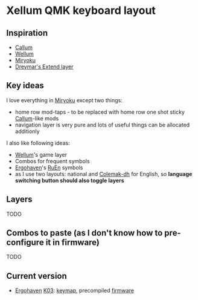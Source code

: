 # Xellum QMK keyboard layout

## Inspiration

- [Callum](https://github.com/callum-oakley/qmk_firmware/tree/master/users/callum)
- [Wellum](https://github.com/braindefender/wellum)
- [Miryoku](https://github.com/manna-harbour/miryoku)
- [Dreymar's Extend layer](https://dreymar.colemak.org/layers-extend.html)

## Key ideas

I love everything in [Miryoku](https://github.com/manna-harbour/miryoku) except two things:

- home row mod-taps - to be replaced with home row one shot sticky [Callum](https://github.com/callum-oakley/qmk_firmware/tree/master/users/callum)-like mods
- navigation layer is very pure and lots of useful things can be allocated additionly

I also like following ideas:

- [Wellum](https://github.com/braindefender/wellum)'s game layer
- Combos for frequent symbols
- [Ergohaven](https://ergohaven.xyz/)'s [RuEn](keyboards/ergohaven/docs/ruen.md) symbols
- as I use two layouts: national and [Colemak-dh](https://colemakmods.github.io/mod-dh/) for English, so **language switching button should also toggle layers**

## Layers

TODO

## Combos to paste (as I don't know how to pre-configure it in firmware)

TODO

## Current version

- [Ergohaven](https://ergohaven.xyz/) [K03](https://ergohaven.xyz/k03): [keymap](./keyboards/ergohaven/k03/keymaps/xellum/keymap.c), precompiled [firmware](https://github.com/XelorR/xellum/releases/download/latest/ergohaven_k03_xellum.uf2)
